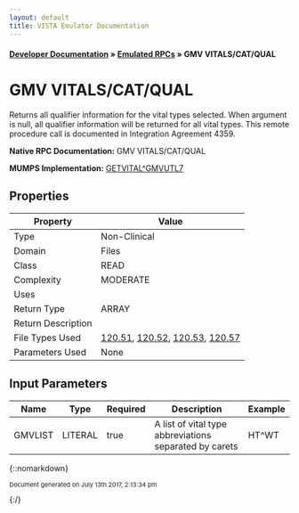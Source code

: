 ```yaml
---
layout: default
title: VISTA Emulator Documentation
---
```


#### [Developer Documentation](../index) &#187; [Emulated RPCs](TableOfContents) &#187; GMV VITALS/CAT/QUAL<br/>
# GMV VITALS/CAT/QUAL

Returns all qualifier information for the vital types selected. When argument is null, all qualifier information will be returned for all vital types. This remote procedure call is documented in Integration Agreement 4359.

**Native RPC Documentation:** GMV VITALS/CAT/QUAL

**MUMPS Implementation:** [GETVITAL^GMVUTL7](http://code.osehra.org/dox/Routine_GMVUTL7_source.html)

## Properties

Property | Value
--- | ---
Type | Non-Clinical
Domain | Files
Class | READ
Complexity | MODERATE
Uses | 
Return Type | ARRAY
Return Description | 
File Types Used | [120.51](../VDM/Gmrv_Vital_Type-120_51), [120.52](../VDM/Gmrv_Vital_Qualifier-120_52), [120.53](../VDM/Gmrv_Vital_Category-120_53), [120.57](../VDM/Gmrv_Vitals_Parameters-120_57)
Parameters Used | None


## Input Parameters

Name | Type | Required | Description | Example
--- | --- | --- | --- | ---
GMVLIST | LITERAL | true | A list of vital type abbreviations separated by carets | HT^WT

{::nomarkdown} <br/><p style="font-size: 11px">Document generated on July 13th 2017, 2:13:34 pm</p>{:/}
